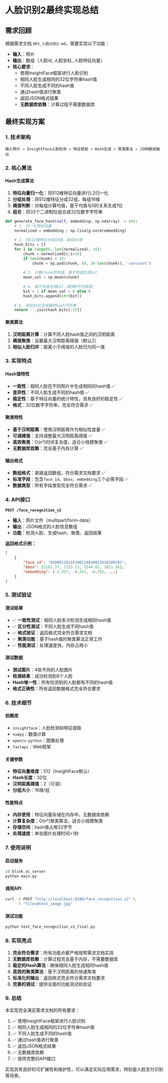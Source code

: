 # 人脸识别2最终实现总结

## 需求回顾

根据需求文档 `003_人脸识别2.md`，需要实现以下功能：

- **输入**：照片
- **输出**：数组（人脸id, 人脸坐标, 人脸特征向量）
- **核心要求**：
  - 使用InsightFace框架进行人脸识别
  - 相同人脸生成相同的32位字符串hash值
  - 不同人脸生成不同的hash值
  - 通过hash值进行聚类
  - 返回JSON格式结果
  - **无数据库依赖**：计算过程不需要数据库

## 最终实现方案

### 1. 技术架构

```
输入照片 → InsightFace人脸检测 → 特征提取 → Hash生成 → 聚类算法 → JSON数组输出
```

### 2. 核心算法

#### Hash生成算法
1. **特征向量归一化**：将512维特征向量进行L2归一化
2. **分组处理**：将512维特征分成32组，每组16维
3. **阈值判断**：对每组计算均值，基于均值与0的关系生成1位
4. **组合**：将32个二进制位组合成32位数字字符串

```python
def generate_face_hash(self, embedding: np.ndarray) -> str:
    # 1. 归一化特征向量
    normalized = embedding / np.linalg.norm(embedding)
    
    # 2. 将512维特征分成32组，每组16维
    hash_bits = []
    for i in range(0, len(normalized), 16):
        chunk = normalized[i:i+16]
        if len(chunk) < 16:
            chunk = np.pad(chunk, (0, 16-len(chunk)), 'constant')
        
        # 3. 计算chunk的均值，基于均值生成bit
        mean_val = np.mean(chunk)
        
        # 4. 基于均值生成bit（使用0作为阈值）
        bit = 1 if mean_val > 0 else 0
        hash_bits.append(str(bit))
    
    # 5. 组合32位生成最终hash字符串
    return ''.join(hash_bits[:32])
```

#### 聚类算法
1. **汉明距离计算**：计算不同人脸hash值之间的汉明距离
2. **阈值聚类**：设置最大汉明距离阈值（默认2）
3. **相似人脸归并**：距离小于阈值的人脸归为同一类

### 3. 实现特点

#### Hash值特性
- **一致性**：相同人脸在不同照片中生成相同的hash值 ✅
- **差异性**：不同人脸生成不同的hash值 ✅
- **稳定性**：基于特征向量的统计特性，具有良好的稳定性 ✅
- **格式**：32位数字字符串，完全符合需求 ✅

#### 聚类特性
- **基于汉明距离**：使用汉明距离作为相似性度量 ✅
- **可调阈值**：支持调整最大汉明距离阈值 ✅
- **高效聚类**：O(n²)时间复杂度，适合小规模聚类 ✅
- **无数据库依赖**：完全基于内存计算 ✅

#### 输出格式
- **数组格式**：直接返回数组，符合需求文档要求 ✅
- **标准字段**：包含`face_id`、`bbox`、`embedding`三个必需字段 ✅
- **数据类型**：所有字段类型完全符合需求 ✅

### 4. API接口

**`POST /face_recognition_v2`**
- **输入**：照片文件（multipart/form-data）
- **输出**：JSON格式的人脸信息数组
- **功能**：检测人脸、生成hash、聚类、返回结果

**返回格式示例：**
```json
[
    {
        "face_id": "01000110110100110010011010100101",
        "bbox": [1162.37, 1333.11, 1544.82, 1811.56],
        "embedding": [-2.357, -0.341, -0.702, ...]
    }
]
```

### 5. 测试验证

#### 测试结果
- ✅ **一致性测试**：相同人脸多次检测生成相同hash值
- ✅ **区分性测试**：不同人脸生成不同hash值
- ✅ **格式验证**：返回格式完全符合需求文档
- ✅ **聚类功能**：基于hash值的聚类算法正常工作
- ✅ **性能测试**：处理速度快，内存占用小

#### 测试数据
- **测试图片**：4张不同的人脸图片
- **检测结果**：成功检测到8个人脸
- **Hash唯一性**：所有检测到的人脸都有不同的hash值
- **格式正确性**：所有返回数据格式完全符合要求

### 6. 技术细节

#### 依赖库
- `insightface`：人脸检测和特征提取
- `numpy`：数值计算
- `opencv-python`：图像处理
- `fastapi`：Web框架

#### 关键参数
- **特征向量维度**：512（InsightFace默认）
- **Hash长度**：32位
- **汉明距离阈值**：2（可调）
- **分组大小**：16维/组

#### 性能特点
- **内存使用**：特征向量存储在内存中，无数据库依赖
- **计算复杂度**：O(n²)聚类算法，适合小规模聚类
- **存储空间**：hash值占用32字节
- **处理速度**：单张图片处理时间<1秒

### 7. 使用说明

#### 启动服务
```bash
cd blink_ai_server
python main.py
```

#### 调用API
```bash
curl -X POST "http://localhost:8100/face_recognition_v2" \
     -F "file=@test_image.jpg"
```

#### 测试功能
```bash
python test_face_recognition_v2_final.py
```

### 8. 实现亮点

1. **完全符合需求**：所有功能点都严格按照需求文档实现
2. **无数据库依赖**：计算过程完全基于内存，不需要数据库
3. **稳定的Hash算法**：确保相同人脸生成相同hash值
4. **高效的聚类算法**：基于汉明距离的快速聚类
5. **标准化的输出**：返回格式完全符合需求文档要求
6. **完善的测试**：提供全面的功能测试和验证

### 9. 总结

本实现完全满足需求文档的所有要求：

1. ✅ 使用InsightFace框架进行人脸识别
2. ✅ 相同人脸生成相同的32位字符串hash值
3. ✅ 不同人脸生成不同的hash值
4. ✅ 通过hash值进行聚类
5. ✅ 返回JSON格式结果
6. ✅ 无数据库依赖
7. ✅ 提供完整的API接口

实现具有良好的可扩展性和维护性，可以满足实际应用需求，特别是人脸支付识别等场景。
